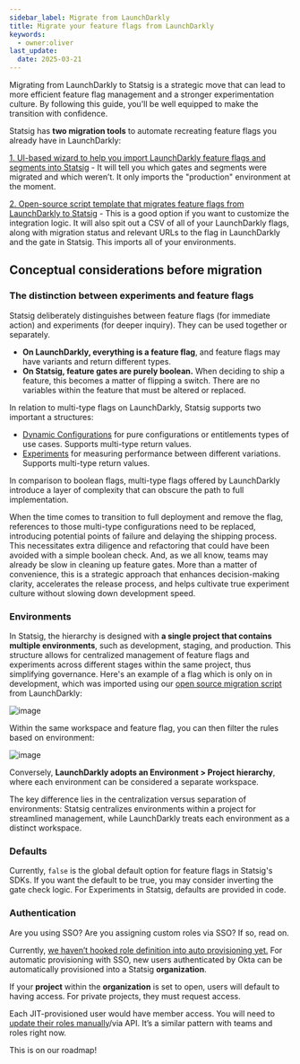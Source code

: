 ```yaml
---
sidebar_label: Migrate from LaunchDarkly
title: Migrate your feature flags from LaunchDarkly
keywords:
  - owner:oliver
last_update:
  date: 2025-03-21
---
```


Migrating from LaunchDarkly to Statsig is a strategic move that can lead to more efficient feature flag management and a stronger experimentation culture. By following this guide, you'll be well equipped to make the transition with confidence.

Statsig has **two migration tools** to automate recreating feature flags you already have in LaunchDarkly:

[1. UI-based wizard to help you import LaunchDarkly feature flags and segments into Statsig](/guides/ui-based-tool) - It will tell you which gates and segments were migrated and which weren’t. It only imports the "production" environment at the moment.

[2. Open-source script template that migrates feature flags from LaunchDarkly to Statsig](/guides/open-source-script) - This is a good option if you want to customize the integration logic. It will also spit out a CSV of all of your LaunchDarkly flags, along with migration status and relevant URLs to the flag in LaunchDarkly and the gate in Statsig. This imports all of your environments.

## Conceptual considerations before migration
### The distinction between experiments and feature flags
Statsig deliberately distinguishes between feature flags (for immediate action) and experiments (for deeper inquiry). They can be used together or separately. 

- **On LaunchDarkly, everything is a feature flag**, and feature flags may have variants and return different types.
- **On Statsig, feature gates are purely boolean.** When deciding to ship a feature, this becomes a matter of flipping a switch. There are no variables within the feature that must be altered or replaced.

In relation to multi-type flags on LaunchDarkly, Statsig supports two important a structures:

- [Dynamic Configurations](/dynamic-config) for pure configurations or entitlements types of use cases. Supports multi-type return values.
- [Experiments](/experiments-plus) for measuring performance between different variations. Supports multi-type return values.

In comparison to boolean flags, multi-type flags offered by LaunchDarkly introduce a layer of complexity that can obscure the path to full implementation.

When the time comes to transition to full deployment and remove the flag, references to those multi-type configurations need to be replaced, introducing potential points of failure and delaying the shipping process. This necessitates extra diligence and refactoring that could have been avoided with a simple boolean check. And, as we all know, teams may already be slow in cleaning up feature gates. More than a matter of convenience, this is a strategic approach that enhances decision-making clarity, accelerates the release process, and helps cultivate true experiment culture without slowing down development speed.

### Environments
In Statsig, the hierarchy is designed with **a single project that contains multiple environments**, such as development, staging, and production. This structure allows for centralized management of feature flags and experiments across different stages within the same project, thus simplifying governance. Here's an example of a flag which is only on in development, which was imported using our [open source migration script](/guides/open-source-script) from LaunchDarkly:

![image](https://github.com/statsig-io/docs/assets/173515951/76489c32-3c65-4096-9d07-de55f4332faf)

Within the same workspace and feature flag, you can then filter the rules based on environment:

![image](https://github.com/statsig-io/docs/assets/173515951/b129a979-763f-4ccb-9f07-d16e2d92ad40)

Conversely, **LaunchDarkly adopts an Environment > Project hierarchy**, where each environment can be considered a separate workspace.

The key difference lies in the centralization versus separation of environments: Statsig centralizes environments within a project for streamlined management, while LaunchDarkly treats each environment as a distinct workspace.

### Defaults
Currently, `false` is the global default option for feature flags in Statsig's SDKs. If you want the default to be true, you may consider inverting the gate check logic. For Experiments in Statsig, defaults are provided in code.

### Authentication
Are you using SSO? Are you assigning custom roles via SSO? If so, read on.

Currently, [we haven’t hooked role definition into auto provisioning yet.](https://docs.LaunchDarkly.com/home/account/okta#assigning-custom-roles-in-okta) For automatic provisioning with SSO, new users authenticated by Okta can be automatically provisioned into a Statsig **organization**.

If your **project** within the **organization** is set to open, users will default to having access. For private projects, they must request access.

Each JIT-provisioned user would have member access. You will need to [update their roles manually](/access-management/projects)/via API. It’s a similar pattern with teams and roles right now.

This is on our roadmap!
